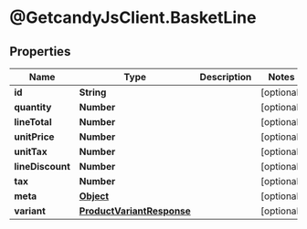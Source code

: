 # @GetcandyJsClient.BasketLine

## Properties

Name | Type | Description | Notes
------------ | ------------- | ------------- | -------------
**id** | **String** |  | [optional] 
**quantity** | **Number** |  | [optional] 
**lineTotal** | **Number** |  | [optional] 
**unitPrice** | **Number** |  | [optional] 
**unitTax** | **Number** |  | [optional] 
**lineDiscount** | **Number** |  | [optional] 
**tax** | **Number** |  | [optional] 
**meta** | [**Object**](.md) |  | [optional] 
**variant** | [**ProductVariantResponse**](ProductVariantResponse.md) |  | [optional] 


